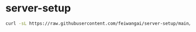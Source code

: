 # server-setup

```bash
curl -sL https://raw.githubusercontent.com/feiwangai/server-setup/main/setup.sh | bash
```
